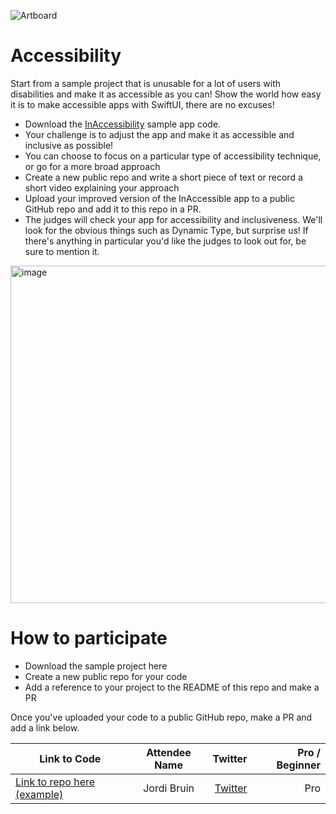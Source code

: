 ![Artboard](https://www.swiftuiseries.com/images/events/banner-accessibility.png)

# Accessibility

Start from a sample project that is unusable for a lot of users with disabilities and make it as accessible as you can! Show the world how easy it is to make accessible apps with SwiftUI, there are no excuses!

- Download the [InAccessibility](https://github.com/jordibruin/InAccessibility) sample app code.
- Your challenge is to adjust the app and make it as accessible and inclusive as possible!
- You can choose to focus on a particular type of accessibility technique, or go for a more broad approach
- Create a new public repo and write a short piece of text or record a short video explaining your approach
- Upload your improved version of the InAccessible app to a public GitHub repo and add it to this repo in a PR.
- The judges will check your app for accessibility and inclusiveness. We'll look for the obvious things such as Dynamic Type, but surprise us! If there's anything in particular you'd like the judges to look out for, be sure to mention it.
         
<img width="540" alt="image" src="https://user-images.githubusercontent.com/170948/169714433-0f8ca39d-d063-4196-b554-eccfa4a4f251.png">

# How to participate

- Download the sample project here
- Create a new public repo for your code
- Add a reference to your project to the README of this repo and make a PR

Once you've uploaded your code to a public GitHub repo, make a PR and add a link below.

| Link to Code  | Attendee Name    | Twitter                                   | Pro / Beginner |
 | ------------- |:----------------:| ------------------------------------------------:|--------:|
| [Link to repo here (example)]()  | Jordi Bruin     | [Twitter](https://www.twitter.com/jordibruin)    | Pro |



